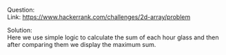 Question:
</br>
    Link: https://www.hackerrank.com/challenges/2d-array/problem
    </br>

Solution:
</br>
Here we use simple logic to calculate the sum of each hour glass and then after comparing them we display the maximum sum.